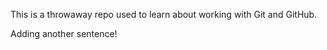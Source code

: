 This is a throwaway repo used to learn about working with Git and GitHub.

Adding another sentence!
